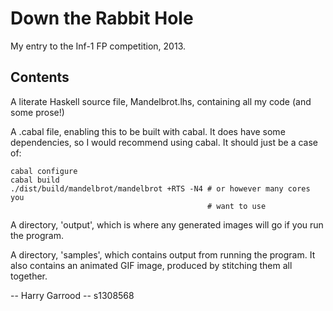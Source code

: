 Down the Rabbit Hole
====================

My entry to the Inf-1 FP competition, 2013.

Contents
--------

A literate Haskell source file, Mandelbrot.lhs, containing all my code (and
some prose!)

A .cabal file, enabling this to be built with cabal. It does have some
dependencies, so I would recommend using cabal. It should just be a case of:

    cabal configure
    cabal build
    ./dist/build/mandelbrot/mandelbrot +RTS -N4 # or however many cores you
                                                # want to use

A directory, 'output', which is where any generated images will go if you run
the program.

A directory, 'samples', which contains output from running the program. It also
contains an animated GIF image, produced by stitching them all together.

-- Harry Garrood
-- s1308568
